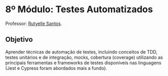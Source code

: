 # 8º Módulo: Testes Automatizados
Professor: [Rutyelle Santos](https://github.com/rsb-code).

## Objetivo
Aprender técnicas de automação de testes, incluindo conceitos de TDD, testes unitários e de integração, mocks, cobertura (coverage) utilizando as principais ferramentas e frameworks de testes disponíveis nas linguagens (Jest e Cypress foram abordados mais a fundo).